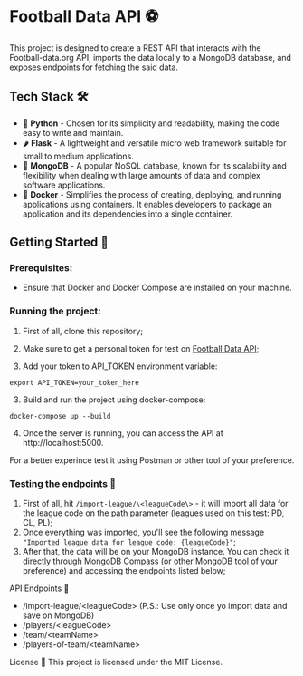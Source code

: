 # Football Data API :soccer:

This project is designed to create a REST API that interacts with the Football-data.org API, imports the data locally to a MongoDB database, and exposes endpoints for fetching the said data. 

## Tech Stack 🛠️

- 🐍 **Python** - Chosen for its simplicity and readability, making the code easy to write and maintain.
- 🌶️ **Flask** - A lightweight and versatile micro web framework suitable for small to medium applications.
- 🍃 **MongoDB** - A popular NoSQL database, known for its scalability and flexibility when dealing with large amounts of data and complex software applications.
- 🐳 **Docker** - Simplifies the process of creating, deploying, and running applications using containers. It enables developers to package an application and its dependencies into a single container.

## Getting Started :rocket:

### Prerequisites:
- Ensure that Docker and Docker Compose are installed on your machine.

### Running the project:

1. First of all, clone this repository;

2. Make sure to get a personal token for test on [Football Data API](https://www.football-data.org/client/register);

3. Add your token to API_TOKEN environment variable:
```
export API_TOKEN=your_token_here
```

3. Build and run the project using docker-compose:
```
docker-compose up --build
```

4. Once the server is running, you can access the API at http://localhost:5000.

For a better experince test it using Postman or other tool of your preference.

### Testing the endpoints :test_tube:

1. First of all, hit `/import-league/\<leagueCode\>` - it will import all data for the league code on the path parameter (leagues used on this test: PD, CL, PL);
2. Once everything was imported, you'll see the following message `"Imported league data for league code: {leagueCode}"`;
3. After that, the data will be on your MongoDB instance. You can check it directly through MongoDB Compass (or other MongoDB tool of your preference) and accessing the endpoints listed below;

API Endpoints :link:

* /import-league/\<leagueCode\> (P.S.: Use only once yo import data and save on MongoDB)
* /players/\<leagueCode\>
* /team/\<teamName\>
* /players-of-team/\<teamName\>

License :page_with_curl:
This project is licensed under the MIT License.
